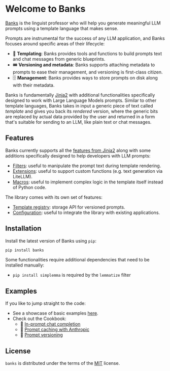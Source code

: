 # Welcome to Banks

[Banks](https://en.wikipedia.org/wiki/Arrival_(film)) is the linguist professor who will help you generate meaningful
LLM prompts using a template language that makes sense.

Prompts are instrumental for the success of any LLM application, and Banks focuses around specific areas of their
lifecycle:

- :orange_book: **Templating**: Banks provides tools and functions to build prompts text and chat messages from generic blueprints.
- :tickets: **Versioning and metadata**: Banks supports attaching metadata to prompts to ease their management, and versioning is
first-class citizen.
- :file_cabinet: **Management**: Banks provides ways to store prompts on disk along with their metadata.

Banks is fundamentally [Jinja2](https://jinja.palletsprojects.com/en/3.1.x/intro/) with additional functionalities
specifically designed to work with Large Language Models prompts. Similar to other template languages, Banks takes
in input a generic piece of text called _template_ and gives you back its _rendered_ version, where the generic bits
are replaced by actual data provided by the user and returned in a form that's
suitable for sending to an LLM, like plain text or chat messages.

## Features

Banks currently supports all the [features from Jinja2](https://jinja.palletsprojects.com/en/3.1.x/templates/#jinja-filters.truncate)
along with some additions specifically designed to help developers with LLM prompts:

- [Filters](prompt.md#filters): useful to manipulate the prompt text during template rendering.
- [Extensions](prompt.md#extensions): useful to support custom functions (e.g. text generation via LiteLLM).
- [Macros](prompt.md#macros): useful to implement complex logic in the template itself instead of Python code.

The library comes with its own set of features:

- [Template registry](registry.md): storage API for versioned prompts.
- [Configuration](config.md): useful to integrate the library with existing applications.

## Installation

Install the latest version of Banks using `pip`:

```sh
pip install banks
```

Some functionalities require additional dependencies that need to be installed manually:

- `pip install simplemma` is required by the `lemmatize` filter

## Examples

If you like to jump straight to the code:

- See a showcase of basic examples [here](examples.md).
- Check out the Cookbook:
  - :blue_book: [In-prompt chat completion](https://github.com/masci/banks/blob/main/cookbook/in_prompt_completion.ipynb)
  - :blue_book: [Prompt caching with Anthropic](https://github.com/masci/banks/blob/main/cookbook/Prompt_Caching_with_Anthropic.ipynb)
  - :blue_book: [Prompt versioning](https://github.com/masci/banks/blob/main/cookbook/Prompt_Versioning.ipynb)

## License

`banks` is distributed under the terms of the [MIT](https://spdx.org/licenses/MIT.html) license.
